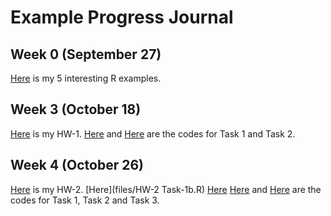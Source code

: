# Example Progress Journal

## Week 0 (September 27)

[Here](files/interesting_R_examples.html) is my 5 interesting R examples.

## Week 3 (October 18)

[Here](files/Hw-1.html) is my HW-1. [Here](files/HW-1-task1.R) and [Here](files/HW1-Task2.R) are the codes for Task 1 and Task 2.

## Week 4 (October 26)

[Here](files/Hw-2.html) is my HW-2. [Here](files/HW-2 Task-1b.R) [Here](files/HW-2-Task-1b.R) [Here](files/HW-2-Task-2-deneme.R) and [Here](files/HW_2_task3_deneme.R) are the codes for Task 1, Task 2 and Task 3.

